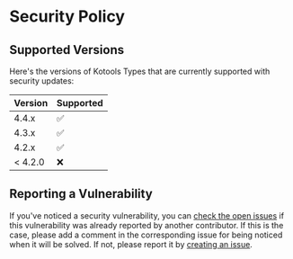 # Security Policy

## Supported Versions

Here's the versions of Kotools Types that are currently supported with security
updates:

| Version | Supported          |
|---------|--------------------|
| 4.4.x   | :white_check_mark: |
| 4.3.x   | :white_check_mark: |
| 4.2.x   | :white_check_mark: |
| < 4.2.0 | :x:                |

## Reporting a Vulnerability

If you've noticed a security vulnerability, you can [check the open issues] if
this vulnerability was already reported by another contributor.
If this is the case, please add a comment in the corresponding issue for being
noticed when it will be solved.
If not, please report it by [creating an issue].

[check the open issues]: https://github.com/kotools/types/issues?q=is%3Aopen+is%3Aissue+label%3Asecurity
[creating an issue]: https://github.com/kotools/types/issues/new?template=security-template.md
